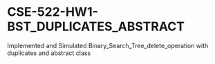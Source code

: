 # CSE-522-HW1-BST_DUPLICATES_ABSTRACT
Implemented and Simulated Binary_Search_Tree_delete_operation with duplicates and abstract class
